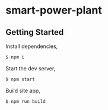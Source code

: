 # smart-power-plant

## Getting Started

Install dependencies,

```bash
$ npm i
```

Start the dev server,

```bash
$ npm start
```

Build site app,

```bash
$ npm run build
```
